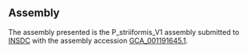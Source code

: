 

Assembly
--------

The assembly presented is the P\_striiformis\_V1 assembly submitted to
[INSDC](http://www.insdc.org) with the assembly accession
[GCA\_001191645.1](http://www.ebi.ac.uk/ena/data/view/GCA_001191645.1).

